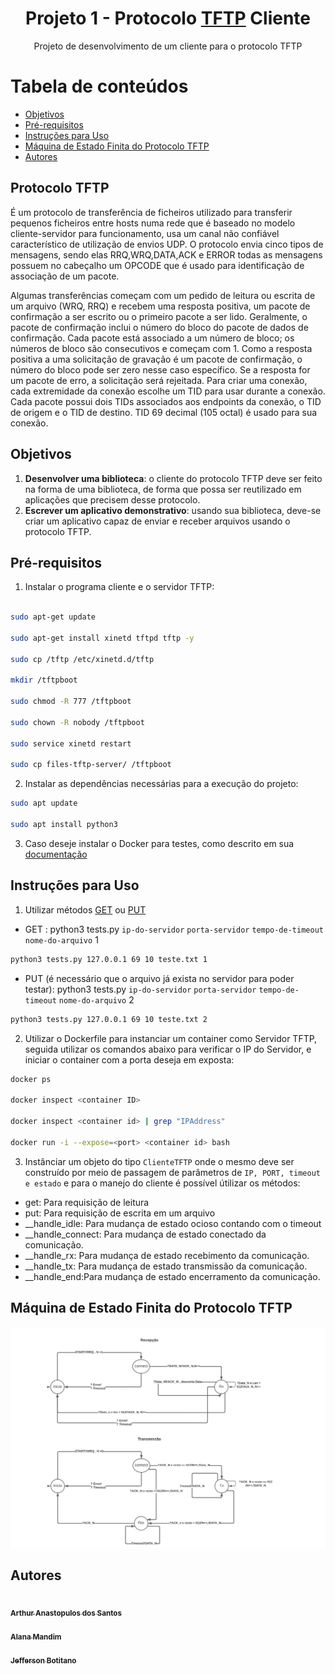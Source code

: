 <h1 align='center'>Projeto 1 - Protocolo <a href="https://datatracker.ietf.org/doc/html/rfc1350">TFTP</a> Cliente</h1>
<p align="center">Projeto de desenvolvimento de um cliente para o protocolo TFTP</p>

Tabela de conteúdos
=================
<!--ts-->
   * [Objetivos](#Objetivos)
   * [Pré-requisitos](#Pré-requisitos)
   * [Instruções para Uso](#Instruções-para-Uso)
   * [Máquina de Estado Finita do Protocolo TFTP](#Máquina-de-Estado-Finita-do-Protocolo-TFTP)
   * [Autores](#Autores)
<!--te-->
## Protocolo TFTP
É um protocolo de transferência de ficheiros utilizado para transferir pequenos ficheiros entre hosts numa rede que é baseado no modelo cliente-servidor para funcionamento, usa um canal não confiável característico de utilização de envios UDP.
O protocolo envia cinco tipos de mensagens, sendo elas RRQ,WRQ,DATA,ACK e ERROR todas as mensagens possuem no cabeçalho um OPCODE que é usado para identificação de associação de um pacote.

Algumas transferências começam com um pedido de leitura ou escrita de um arquivo (WRQ, RRQ) e recebem uma resposta positiva, um pacote de confirmação a ser escrito ou o primeiro pacote a ser lido. Geralmente, o pacote de confirmação inclui o número do bloco do pacote de dados de confirmação. Cada pacote está associado a um número de bloco; os números de bloco são consecutivos e começam com 1. Como a resposta positiva a uma solicitação de gravação é um pacote de confirmação, o número do bloco pode ser zero nesse caso específico. Se a resposta for um pacote de erro, a solicitação será rejeitada.
Para criar uma conexão, cada extremidade da conexão escolhe um TID para usar durante a conexão. Cada pacote possui dois TIDs associados aos endpoints da conexão, o TID de origem e o TID de destino. TID 69 decimal (105 octal) é usado para sua conexão.


## Objetivos

1. **Desenvolver uma biblioteca**: o cliente do protocolo TFTP deve ser feito na forma de uma biblioteca, de forma que possa ser reutilizado em aplicações que precisem desse protocolo.
2. **Escrever um aplicativo demonstrativo**: usando sua biblioteca, deve-se criar um aplicativo capaz de enviar e receber arquivos usando o protocolo TFTP.

## Pré-requisitos

1. Instalar o programa cliente e o servidor TFTP:
```bash

sudo apt-get update

sudo apt-get install xinetd tftpd tftp -y

sudo cp /tftp /etc/xinetd.d/tftp 

mkdir /tftpboot

sudo chmod -R 777 /tftpboot

sudo chown -R nobody /tftpboot

sudo service xinetd restart

sudo cp files-tftp-server/ /tftpboot

```

2. Instalar as dependências necessárias para a execução do projeto:
```bash
sudo apt update

sudo apt install python3
```

3. Caso deseje instalar o Docker para testes, como descrito em sua <a href="https://docs.docker.com/engine/install/ubuntu/">documentação</a>

## Instruções para Uso

1. Utilizar métodos <a href="https://github.com/mmsobral-croom/projeto-1-um-protocolo-de-transferencia-de-arquivos-ptc-arthur-jefferson/blob/0e2dbf31fa336adbffae80e14a99b946f9ef97ed/client/clientTftp.py#L41">GET</a> ou <a href="https://github.com/mmsobral-croom/projeto-1-um-protocolo-de-transferencia-de-arquivos-ptc-arthur-jefferson/blob/0e2dbf31fa336adbffae80e14a99b946f9ef97ed/client/clientTftp.py#L67">PUT</a>

- GET : python3 tests.py ``ip-do-servidor`` ``porta-servidor`` ``tempo-de-timeout`` ``nome-do-arquivo`` 1
```bash
python3 tests.py 127.0.0.1 69 10 teste.txt 1
```
- PUT (é necessário que o arquivo já exista no servidor para poder testar): python3 tests.py ``ip-do-servidor`` ``porta-servidor`` ``tempo-de-timeout`` ``nome-do-arquivo`` 2
```bash
python3 tests.py 127.0.0.1 69 10 teste.txt 2
```



2. Utilizar o Dockerfile para instanciar um container como Servidor TFTP, seguida utilizar os comandos abaixo para verificar o IP do Servidor, e iniciar o container com a porta deseja em exposta:

```bash
docker ps

docker inspect <container ID>

docker inspect <container id> | grep "IPAddress"

docker run -i --expose=<port> <container id> bash
```

3. Instânciar um objeto do tipo ``ClienteTFTP`` onde o mesmo deve ser construído por meio de passagem de parâmetros de ``IP, PORT, timeout e estado`` e para o manejo do cliente é possível útilizar os métodos:
- get: Para requisição de leitura
- put: Para requisição de escrita em um arquivo 
- __handle_idle: Para mudança de estado ocioso contando com o timeout
- __handle_connect: Para mudança de estado conectado da comunicação.
- __handle_rx: Para mudança de estado recebimento da comunicação. 
- __handle_tx: Para mudança de estado transmissão da comunicação.
- __handle_end:Para mudança de estado encerramento da comunicação.

## Máquina de Estado Finita do Protocolo TFTP

<img align='center' src="images/state_machine_TFTP.png" width="850px;" alt=""></img>

## Autores

<a href="https://github.com/ArthurAnastopulos">
    <img style="border-radius: 50%;" src="https://avatars.githubusercontent.com/u/51097061?v=4" width="100px;" alt=""/><br />
    <sub><b>Arthur Anastopulos dos Santos</b></sub></a><br />

<a href="https://github.com/alanamandim">
    <img style="border-radius: 50%;" src="https://avatars.githubusercontent.com/u/58298192?v=4" width="100px;" alt=""/><br />
    <sub><b>Alana Mandim</b></sub></a><br />

<a href="https://github.com/jeffersonbcr">
    <img style="border-radius: 50%;" src="https://avatars.githubusercontent.com/u/58866006?v=4" width="100px;" alt=""/><br />
    <sub><b>Jefferson Botitano</b></sub></a>

